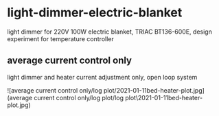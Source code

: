 # light-dimmer-electric-blanket
light dimmer for 220V 100W electric blanket, TRIAC BT136-600E, design experiment for temperature controller

## average current control only
light dimmer and heater current adjustment only, open loop system

![average current control only/log plot/2021-01-11bed-heater-plot.jpg](average current control only/log plot/log plot\2021-01-11bed-heater-plot.jpg)
